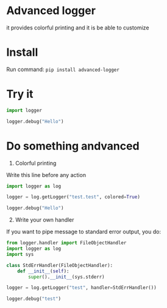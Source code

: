 # Advanced logger

it provides colorful printing and it is be able to customize

# Install

Run command:
`pip install advanced-logger`

# Try it

```python
import logger

logger.debug("Hello")
```

# Do something andvanced

1. Colorful printing

Write this line before any action

```python
import logger as log

logger = log.getLogger("test.test", colored=True)

logger.debug("Hello")
```

2. Write your own handler

If you want to pipe message to standard error output, you do:

```python
from logger.handler import FileObjectHandler
import logger as log
import sys

class StdErrHandler(FileObjectHandler):
    def __init__(self):
        super().__init__(sys.stderr)

logger = log.getLogger("test", handler=StdErrHandler())

logger.debug("test")
```

